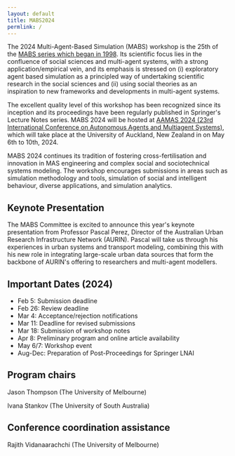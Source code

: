 ```yaml
---
layout: default
title: MABS2024
permlink: /
---
```


<!-- ---

## Best Paper Award

**Active Sensing for Epidemic State Estimation using ABM-guided Machine Learning** [<a href="../articles/salibaEtAl2023.pdf" target="_blank">PDF</a>] [<a href="../presentations/swarupEtAl2023-presentation.pdf" target="_blank">Presentation</a>]<br/>_Sami Saliba, Faraz Dadgostari, Stefan Hoops, Henning S. Mortveit, Samarth Swarup_ 

--- -->

The 2024 Multi-Agent-Based Simulation (MABS) workshop is the 25th of the [MABS series which began in 1998](http://www.pcs.usp.br/~mabs/). Its scientific focus lies in the confluence of social sciences and multi-agent systems, with a strong application/empirical vein, and its emphasis is stressed on (i) exploratory agent based simulation as a principled way of undertaking scientific research in the social sciences and (ii) using social theories as an inspiration to new frameworks and developments in multi-agent systems.

The excellent quality level of this workshop has been recognized since its inception and its proceedings have been regularly published in Springer's Lecture Notes series. MABS 2024 will be hosted at [AAMAS 2024 (23rd International Conference on Autonomous Agents and Multiagent Systems)](https://www.aamas2024-conference.auckland.ac.nz/), which will take place at the University of Auckland, New Zealand in on May 6th to 10th, 2024.

MABS 2024 continues its tradition of fostering cross-fertilisation and innovation in MAS engineering and complex social and sociotechnical systems modeling. The workshop encourages submissions in areas such as simulation methodology and tools, simulation of social and intelligent behaviour, diverse applications, and simulation analytics.

## Keynote Presentation
The MABS Committee is excited to announce this year's keynote presentation from Professor Pascal Perez, Director of the Australian Urban Research Infrastructure Network (AURIN). Pascal will take us through his experiences in urban systems and transport modeling, combining this with his new role in integrating large-scale urban data sources that form the backbone of AURIN's offering to researchers and multi-agent modellers. 

## Important Dates (2024)
+ Feb 5: Submission deadline
+ Feb 26: Review deadline
+ Mar 4: Acceptance/rejection notifications
+ Mar 11: Deadline for revised submissions
+ Mar 18: Submission of workshop notes
+ Apr 8: Preliminary program and online article availability
+ May 6/7: Workshop event
+ Aug-Dec: Preparation of Post-Proceedings for Springer LNAI


## Program chairs
Jason Thompson (The University of Melbourne)

Ivana Stankov (The University of South Australia)

## Conference coordination assistance
Rajith Vidanaarachchi (The University of Melbourne)
